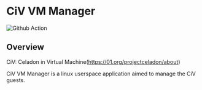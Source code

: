 CiV VM Manager
=============

![Github Action](https://github.com/projectceladon/vm_manager/workflows/VM%20Manager%20CI/badge.svg)

Overview
--------

CiV: Celadon in Virtual Machine(https://01.org/projectceladon/about)

CiV VM Manager is a linux userspace application aimed to manage the CiV guests.

